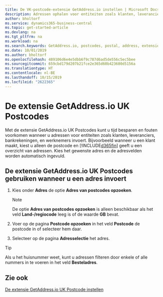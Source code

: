 ```yaml
---
title: De VK-postcode-extensie GetAddress.io instellen | Microsoft Docs
description: Adressen ophalen voor entiteiten zoals klanten, leveranciers, banken, medewerkers in het Verenigd Koninkrijk, van de service GetAddress.io.
author: bholtorf
ms.service: dynamics365-business-central
ms.topic: get-started-article
ms.devlang: na
ms.tgt_pltfrm: na
ms.workload: na
ms.search.keywords: GetAddress.io, postcodes, postal, address, extension
ms.date: 10/01/2019
ms.author: bholtorf
ms.openlocfilehash: 489106d6e4e5dbb6f9c787d6ad5de556c5ec5bee
ms.sourcegitcommit: 659cbd179d207b21fce2e365d60b423680d5156a
ms.translationtype: HT
ms.contentlocale: nl-BE
ms.lasthandoff: 10/15/2019
ms.locfileid: "2622365"
---
```

# <a name="the-getaddressio-uk-postcodes-extension"></a>De extensie GetAddress.io UK Postcodes
Met de extensie GetAddress.io UK Postcodes kunt u tijd besparen en fouten voorkomen wanneer u adressen voor entiteiten zoals klanten, leveranciers, bankrekeningen, en werknemers invoert. Bijvoorbeeld wanneer u een klant maakt, kiest u alleen de postcode en [!INCLUDE[d365fin](includes/d365fin_md.md)] geeft u een overzicht van adressen. Kies het gewenste adres en de adresvelden worden automatisch ingevuld.  

## <a name="to-use-the-getaddressio-uk-postcodes-extension-when-you-enter-an-address"></a>De extensie GetAddress.io UK Postcodes gebruiken wanneer u een adres invoert
1. Kies onder **Adres** de optie **Adres van postcodes opzoeken**.  

    > [!NOTE]  
    >   De optie **Adres van postcodes opzoeken** is alleen beschikbaar als het veld **Land-/regiocode** leeg is of de waarde **GB** bevat.
2. Voer op de pagina **Postcode opzoeken** in het veld **Postcode** de postcode in of selecteer hem daar.  
3. Selecteer op de pagina **Adresselectie** het adres.  

> [!TIP]  
>   Als u het huisnummer weet, kunt u adressen filteren door enkele of alle nummers in te voeren in het veld **Besteladres**.


## <a name="see-also"></a>Zie ook
[De extensie GetAddress.io UK Postcode instellen](LocalFunctionality/UnitedKingdom/uk-setup-postal-code-service.md)
